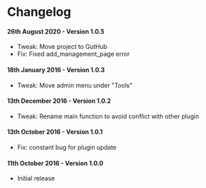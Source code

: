 # Changelog

#### 26th August 2020 - Version 1.0.5

-   Tweak: Move project to GutHub
-   Fix: Fixed add_management_page error

#### 18th January 2016 - Version 1.0.3

-   Tweak: Move admin menu under "Tools"

#### 13th December 2016 - Version 1.0.2

-   Tweak: Rename main function to avoid conflict with other plugin

#### 13th October 2016 - Version 1.0.1

-   Fix: constant bug for plugin update

#### 11th October 2016 - Version 1.0.0

-   Initial release
